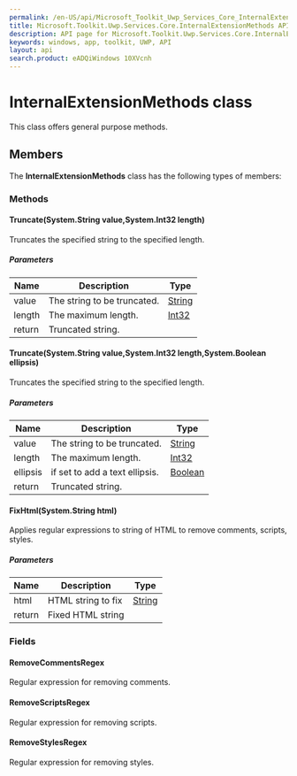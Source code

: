 ```yaml
---
permalink: /en-US/api/Microsoft_Toolkit_Uwp_Services_Core_InternalExtensionMethods.htm
title: Microsoft.Toolkit.Uwp.Services.Core.InternalExtensionMethods API 
description: API page for Microsoft.Toolkit.Uwp.Services.Core.InternalExtensionMethods
keywords: windows, app, toolkit, UWP, API
layout: api
search.product: eADQiWindows 10XVcnh
---
```



# InternalExtensionMethods class

This class offers general purpose methods.

## Members

The **InternalExtensionMethods** class has the following types of members:

### Methods

#### Truncate(System.String value,System.Int32 length)

Truncates the specified string to the specified length.

##### Parameters



| Name | Description | Type || --- | --- | --- || value | The string to be truncated. | [String](https://msdn.microsoft.com/library/windows/apps/System.String) || length | The maximum length. | [Int32](https://msdn.microsoft.com/library/windows/apps/System.Int32) || return |Truncated string. |


#### Truncate(System.String value,System.Int32 length,System.Boolean ellipsis)

Truncates the specified string to the specified length.

##### Parameters



| Name | Description | Type || --- | --- | --- || value | The string to be truncated. | [String](https://msdn.microsoft.com/library/windows/apps/System.String) || length | The maximum length. | [Int32](https://msdn.microsoft.com/library/windows/apps/System.Int32) || ellipsis | if set to  add a text ellipsis. | [Boolean](https://msdn.microsoft.com/library/windows/apps/System.Boolean) || return |Truncated string. |


#### FixHtml(System.String html)

Applies regular expressions to string of HTML to remove comments, scripts, styles.

##### Parameters



| Name | Description | Type || --- | --- | --- || html | HTML string to fix | [String](https://msdn.microsoft.com/library/windows/apps/System.String) || return |Fixed HTML string |


### Fields

#### RemoveCommentsRegex

Regular expression for removing comments.



#### RemoveScriptsRegex

Regular expression for removing scripts.



#### RemoveStylesRegex

Regular expression for removing styles.



